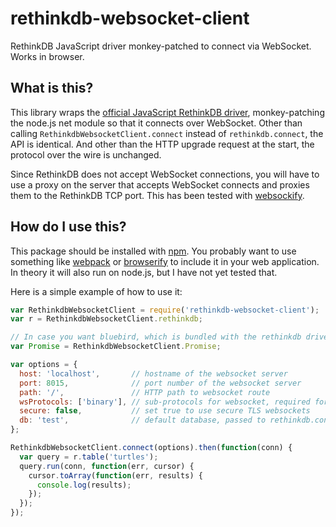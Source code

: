 # rethinkdb-websocket-client

RethinkDB JavaScript driver monkey-patched to connect via WebSocket. Works in
browser.

## What is this?

This library wraps the [official JavaScript RethinkDB
driver](http://rethinkdb.com/docs/install-drivers/javascript/), monkey-patching
the node.js net module so that it connects over WebSocket. Other than calling
`RethinkdbWebsocketClient.connect` instead of `rethinkdb.connect`, the API is
identical. And other than the HTTP upgrade request at the start, the protocol
over the wire is unchanged.

Since RethinkDB does not accept WebSocket connections, you will have to use a
proxy on the server that accepts WebSocket connects and proxies them to the
RethinkDB TCP port. This has been tested with
[websockify](https://github.com/kanaka/websockify).

## How do I use this?

This package should be installed with [npm](https://www.npmjs.com/). You
probably want to use something like [webpack](http://webpack.github.io/) or
[browserify](http://browserify.org/) to include it in your web application. In
theory it will also run on node.js, but I have not yet tested that.

Here is a simple example of how to use it:

```js
var RethinkdbWebsocketClient = require('rethinkdb-websocket-client');
var r = RethinkdbWebsocketClient.rethinkdb;

// In case you want bluebird, which is bundled with the rethinkdb driver
var Promise = RethinkdbWebsocketClient.Promise;

var options = {
  host: 'localhost',       // hostname of the websocket server
  port: 8015,              // port number of the websocket server
  path: '/',               // HTTP path to websocket route
  wsProtocols: ['binary'], // sub-protocols for websocket, required for websockify
  secure: false,           // set true to use secure TLS websockets
  db: 'test',              // default database, passed to rethinkdb.connect
};

RethinkdbWebsocketClient.connect(options).then(function(conn) {
  var query = r.table('turtles');
  query.run(conn, function(err, cursor) {
    cursor.toArray(function(err, results) {
      console.log(results);
    });
  });
});
```
